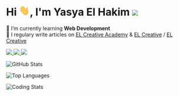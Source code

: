 # Hi <img src='https://github.com/elhakimyasya/elhakimyasya/blob/master/assets/Hi.gif' width='29' height='29' />, I'm Yasya El Hakim ![](https://visitor-badge.glitch.me/badge?page_id=elhakimyasya.elhakimyasya)

🌱 I’m currently learning **Web Development**<br />
📝 I regulary write articles on [EL Creative Academy](https://www.elcreativeacademy.com/) & [EL Creative](https://elcreative.id/) / [EL Creative](https://elcreative.net/)<br />

<a href="#">
  <img src="https://github-readme-stats.vercel.app/api?username=elhakimyasya&show_icons=true&count_private=true&theme=gotham&rank_icon=github" />
</a>

<a href="#">
  <img src="https://github-readme-stats.vercel.app/api/top-langs/?username=elhakimyasya&title_color=2aa889&text_color=99d1ce&icon_color=2bbc8a&bg_color=0c1014&langs_count=10&layout=compact&count_private=true" />
</a>

<a href="#">
  <img src="https://github-readme-stats.vercel.app/api/wakatime?username=elhakimyasya&layout=compact&theme=gotham&custom_title=Coding+Stats" />
</a>

![GitHub Stats](https://github-readme-stats.vercel.app/api?username=elhakimyasya&show_icons=true&count_private=true&theme=gotham&rank_icon=github)

![Top Languages](https://github-readme-stats.vercel.app/api/top-langs/?username=elhakimyasya&title_color=2aa889&text_color=99d1ce&icon_color=2bbc8a&bg_color=0c1014&langs_count=10&layout=compact&count_private=true)

![Coding Stats](https://github-readme-stats.vercel.app/api/wakatime?username=elhakimyasya&layout=compact&theme=gotham&custom_title=Coding+Stats)
